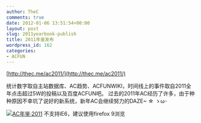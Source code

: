 ```yaml
---
author: TheC
comments: true
date: 2012-01-06 13:51:54+00:00
layout: post
slug: 2011yearbook-publish
title: 2011年鉴发布
wordpress_id: 162
categories:
- ACFUN
---
```


[http://thec.me/ac2011/](http://thec.me/ac2011/)

统计数字取自主站数据库、AC趋势、ACFUNWIKI，时间线上的事件取自2011全年点击超过5W的投稿以及百度ACFUN吧。
过去的2011年AC经历了许多，由于种种原因不幸坑了说好的新系统，新年AC会继续努力的DAZE~ ☆ ゝω･

[![AC年鉴·2011](http://thec.me/wp-content/uploads/2012/01/ZL76LKH7EQ_F829HCI-300x113.jpg)](http://thec.me/ac2011/)
不支持IE6，建议使用firefox 9浏览
